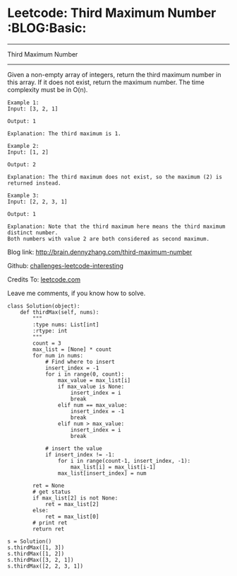 # Leetcode: Third Maximum Number     :BLOG:Basic:


---

Third Maximum Number  

---

Given a non-empty array of integers, return the third maximum number in this array. If it does not exist, return the maximum number. The time complexity must be in O(n).  

    Example 1:
    Input: [3, 2, 1]
    
    Output: 1
    
    Explanation: The third maximum is 1.

    Example 2:
    Input: [1, 2]
    
    Output: 2
    
    Explanation: The third maximum does not exist, so the maximum (2) is returned instead.

    Example 3:
    Input: [2, 2, 3, 1]
    
    Output: 1
    
    Explanation: Note that the third maximum here means the third maximum distinct number.
    Both numbers with value 2 are both considered as second maximum.

Blog link: <http://brain.dennyzhang.com/third-maximum-number>  

Github: [challenges-leetcode-interesting](https://github.com/DennyZhang/challenges-leetcode-interesting/tree/master/third-maximum-number)  

Credits To: [leetcode.com](https://leetcode.com/problems/third-maximum-number/description)  

Leave me comments, if you know how to solve.  

    class Solution(object):
        def thirdMax(self, nums):
            """
            :type nums: List[int]
            :rtype: int
            """
            count = 3
            max_list = [None] * count
            for num in nums:
                # Find where to insert
                insert_index = -1
                for i in range(0, count):
                    max_value = max_list[i]
                    if max_value is None:
                        insert_index = i
                        break
                    elif num == max_value:
                        insert_index = -1
                        break
                    elif num > max_value:
                        insert_index = i
                        break
    
                # insert the value
                if insert_index != -1:
                    for i in range(count-1, insert_index, -1):
                        max_list[i] = max_list[i-1]
                    max_list[insert_index] = num
    
            ret = None
            # get status
            if max_list[2] is not None:
                ret = max_list[2]
            else:
                ret = max_list[0]
            # print ret
            return ret
    
    s = Solution()
    s.thirdMax([1, 3])
    s.thirdMax([1, 2])
    s.thirdMax([3, 2, 1])
    s.thirdMax([2, 2, 3, 1])